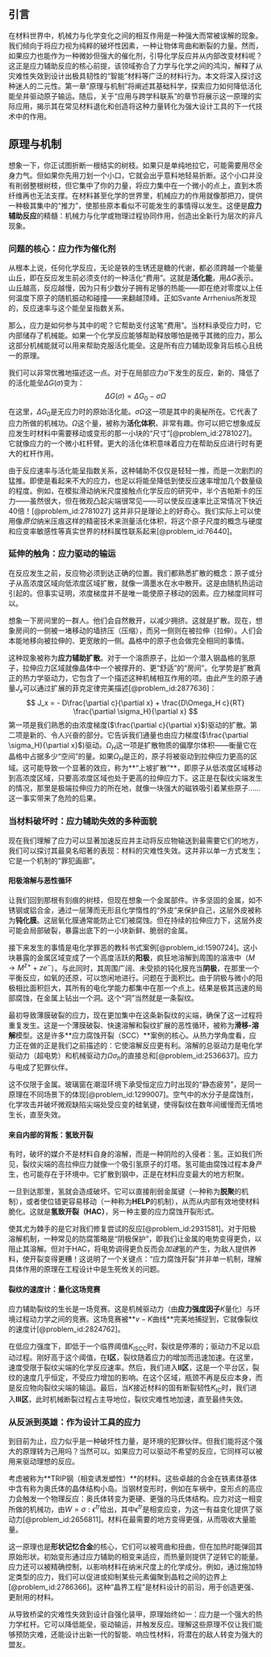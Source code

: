 ## 引言
在材料世界中，机械力与化学变化之间的相互作用是一种强大而常被误解的现象。我们倾向于将应力视为纯粹的破坏性因素，一种让物体弯曲和断裂的力量。然而，如果应力也能作为一种微妙但强大的催化剂，引导化学反应并从内部改变材料呢？这正是应力辅助反应的核心前提，该领域弥合了力学与化学之间的鸿沟，解释了从灾难性失效到设计出极具韧性的“智能”材料等广泛的材料行为。本文将深入探讨这种迷人的二元性。第一章“原理与机制”将阐述其基础科学，探索应力如何降低活化能垒并驱动原子输运。随后，关于“应用与跨学科联系”的章节将展示这一原理的实际应用，揭示其在常见材料退化和创造将这种力量转化为强大设计工具的下一代技术中的作用。

## 原理与机制

想象一下，你正试图折断一根结实的树枝。如果只是单纯地拉它，可能需要用尽全身力气。但如果你先用刀划一个小口，它就会出乎意料地轻易折断。这个小口并没有削弱整根树枝，但它集中了你的力量，将应力集中在一个微小的点上，直到木质纤维再也无法支撑。在材料甚至化学的世界里，机械应力的作用就像那把刀，提供一种极其集中的“推力”，使那些原本看似不可能发生的事情得以发生。这便是**应力辅助反应**的精髓：机械力与化学或物理过程协同作用，创造出全新行为层次的非凡现象。

### 问题的核心：应力作为催化剂

从根本上说，任何化学反应，无论是铁的生锈还是糖的代谢，都必须跨越一个能量山丘，即在反应发生前必须支付的一种活化“费用”。这就是**活化能**，用$\Delta G$表示。山丘越高，反应越慢，因为只有少数分子拥有足够的热能——即在绝对零度以上任何温度下原子的随机振动和碰撞——来翻越顶峰。正如Svante Arrhenius所发现的，反应速率与这个能垒呈指数关系。

那么，应力是如何参与其中的呢？它帮助支付这笔“费用”。当材料承受应力时，它内部储存了机械能。如果一个化学反应能够帮助释放哪怕是微乎其微的应力，那么这部分机械能就可以用来帮助克服活化能垒。这是所有应力辅助现象背后核心且统一的原理。

我们可以非常优雅地描述这一点。对于在局部应力$\sigma$下发生的反应，新的、降低了的活化能垒$\Delta G(\sigma)$变为：
$$
\Delta G(\sigma) = \Delta G_0 - \sigma \Omega
$$
在这里，$\Delta G_0$是无应力时的原始活化能。$\sigma \Omega$这一项是其中的奥秘所在。它代表了应力所做的机械功。$\Omega$这个量，被称为**活化体积**，非常有趣。你可以把它想象成反应发生时材料中需要移动或变形的那一小块的“尺寸”[@problem_id:2781027]。它就像应力的一个微小杠杆臂。更大的活化体积意味着应力在帮助反应进行时有更大的杠杆作用。

由于反应速率与活化能呈指数关系，这种辅助不仅仅是轻轻一推，而是一次剧烈的猛推。即使是看起来不大的应力，也足以将能垒降低到使反应速率增加几个数量级的程度。例如，在模拟滑动纳米尺度接触点化学反应的研究中，半个吉帕斯卡的压力——虽然很大，但在微观凸起尖端很常见——可以使反应速率比正常情况下快近40倍！[@problem_id:2781027] 这并非只是理论上的好奇心。我们实际上可以使用像*原位*纳米压痕这样的精密技术来测量活化体积，将这个原子尺度的概念与硬度和应变率敏感性等真实世界的材料属性联系起来[@problem_id:76440]。

### 延伸的触角：应力驱动的输运

在反应发生之前，反应物必须到达正确的位置。我们都熟悉扩散的概念：原子或分子从高浓度区域向低浓度区域扩散，就像一滴墨水在水中散开。这是由随机热运动引起的。但事实证明，浓度梯度并不是唯一能使原子移动的因素。应力梯度同样可以。

想象一下房间里的一群人。他们会自然散开，以减少拥挤。这就是扩散。现在，想象房间的一侧被一堵移动的墙挤压（压缩），而另一侧则在被拉伸（拉伸）。人们会本能地移向被拉伸的、更宽敞的一侧。晶格中的原子也会做完全相同的事情。

这种现象被称为**应力辅助扩散**。对于一个溶质原子，比如一个潜入钢晶格的氢原子，拉伸应力区域就像晶体中一个被撑开的、更“舒适”的“房间”。化学势是扩散真正的热力学驱动力，它包含了一个描述这种机械相互作用的项。由此产生的原子通量$J_x$可以通过扩展的菲克定律完美描述[@problem_id:2877636]：
$$
J_x = - D\frac{\partial c}{\partial x} + \frac{D\Omega_H c}{RT} \frac{\partial \sigma_H}{\partial x}
$$
第一项是我们熟悉的由浓度梯度($\frac{\partial c}{\partial x}$)驱动的扩散。第二项是新的、令人兴奋的部分。它告诉我们通量也由应力梯度($\frac{\partial \sigma_H}{\partial x}$)驱动。$\Omega_H$这一项是扩散物质的偏摩尔体积——衡量它在晶格中占据多少“空间”的量。如果$\Omega_H$是正的，原子将被驱动到拉伸应力更高的区域。这可能导致一个显著的效应，称为**“上坡扩散”**，即原子从低浓度区域移动到高浓度区域，只要高浓度区域也处于更高的拉伸应力下。这正是在裂纹尖端发生的情况，那里是极端拉伸应力的所在地，就像一块强大的磁铁吸引着某些原子……这一事实带来了危险的后果。

### 当材料破坏时：应力辅助失效的多种面貌

现在我们理解了应力可以显著加速反应并主动将反应物输送到最需要它们的地方，我们可以探讨其最臭名昭著的表现：材料的灾难性失效。这并非以单一方式发生；它是一个机制的“罪犯画廊”。

#### 阳极溶解与恶性循环

让我们回到那根有刻痕的树枝，但现在想象一个金属部件。许多坚固的金属，如不锈钢或铝合金，通过一层薄而无形且化学惰性的“外皮”来保护自己，这层外皮被称为**钝化膜**。这层氧化膜通常能防止它们被腐蚀。但在持续的拉伸应力下，这层外皮可能会局部破裂，暴露出底下的一小块新鲜、脆弱的金属。

接下来发生的事情是电化学罪恶的教科书式案例[@problem_id:1590724]。这小块暴露的金属区域变成了一个高度活跃的**阳极**，疯狂地溶解到周围的溶液中（$M \to M^{z+} + ze^-$）。与此同时，其周围广阔、未受损的钝化膜充当**阴极**，在那里一个平衡反应，如氧的还原，可以悠闲地进行。问题在于面积比。由于阴极与微小的阳极相比面积巨大，其所有的电化学能力都集中在那一个点上。结果是极其迅速的局部腐蚀，在金属上钻出一个洞。这个“洞”当然就是一条裂纹。

最初导致薄膜破裂的应力，现在更加集中在这条新裂纹的尖端，确保了这一过程将重复发生。这是一个薄膜破裂、快速溶解和裂纹扩展的恶性循环，被称为**滑移-溶解**模型。这是许多**应力腐蚀开裂（SCC）**案例的核心。从热力学角度看，应力正在做的正是我们之前描述的：它使溶解反应更有利。溶解的总驱动力是电化学驱动力（超电势）和机械驱动力$\Omega \sigma_h$的直接总和[@problem_id:2536637]。应力与电成了犯罪伙伴。

这不仅限于金属。玻璃窗在潮湿环境下承受恒定应力时出现的“静态疲劳”，是同一原理在不同场景下的体现[@problem_id:1299007]。空气中的水分子是腐蚀剂，化学攻击并破坏微观缺陷尖端处受应变的硅氧键，使得裂纹在数年间缓慢而无情地生长，直至失效。

#### 来自内部的背叛：氢致开裂

有时，破坏的媒介不是材料自身的溶解，而是一种阴险的入侵者：氢。正如我们所见，裂纹尖端的高拉伸应力就像一个吸引氢原子的灯塔。氢可能由腐蚀过程本身产生，也可能存在于环境中。它扩散到钢中，正是在材料应变最大的地方积聚。

一旦到达那里，氢就会造成破坏。它可以直接削弱金属键（一种称为**脱聚**的机制），或者使位错更容易移动（一种称为**HELP**的机制），从而从内部有效地使材料脆化。这就是**氢致开裂（HAC）**，另一种主要的应力腐蚀开裂形式。

使其尤为棘手的是它对我们修复尝试的反应[@problem_id:2931581]。对于阳极溶解机制，一种常见的防腐策略是“阴极保护”，即我们让金属的电势变得更负，以阻止其溶解。但对于HAC，将电势调得更负反而会*加速*氢的产生，为敌人提供养料，使开裂变得更糟！这说明了一个关键点：“应力腐蚀开裂”并非单一机制，理解具体作用的原理在工程设计中是生死攸关的问题。

#### 裂纹的速度计：量化这场竞赛

应力辅助裂纹的生长是一场竞赛。这是机械驱动力（由**应力强度因子**$K$量化）与环境过程动力学之间的竞赛。这场竞赛被**$v-K$曲线**完美地捕捉到，它就像裂纹的速度计[@problem_id:2824762]。

在低应力强度下，即低于一个临界阈值$K_{\text{ISCC}}$时，裂纹是停滞的；驱动力不足以启动过程。刚好高于这个阈值，在**I区**，裂纹随着应力的增加而迅速加速。在这里，速度受限于裂纹尖端的化学反应速率。然后，我们进入**II区**，这是一个平台区，裂纹的速度几乎恒定，不受应力增加的影响。在这个区域，瓶颈不再是反应本身，而是反应物向裂纹尖端的输运。最后，当$K$接近材料的固有断裂韧性$K_{\text{IC}}$时，我们进入**III区**，此时机械断裂过程占主导地位，裂纹灾难性地加速，直至最终失效。

### 从反派到英雄：作为设计工具的应力

到目前为止，应力似乎是一种破坏性力量，是环境的犯罪伙伴。但我们能将这个强大的原理转为己用吗？当然可以。如果应力可以驱动不希望的反应，它同样可以被用来驱动理想的反应。

考虑被称为**TRIP钢（相变诱发塑性）**的材料。这些卓越的合金在铁素体基体中含有称为奥氏体的晶体结构小岛。当钢材变形时，例如在车祸中，变形点的高应力会触发一个物理反应：奥氏体转变为更硬、更强的马氏体结构。应力对这一相变所做的机械功，由$W = \sigma : \epsilon^{tr}$给出，其中$\epsilon^{tr}$是相变应变，为这一有益变化提供了驱动力[@problem_id:2656811]。材料在最需要的地方变得更强，从而吸收大量能量。

这一原理也是**形状记忆合金**的核心，它们可以被弯曲和扭曲，但在加热时能弹回其原始形状。初始变形通过应力辅助的相变来适应，而热量则提供了逆转它的能量。应力还可以被精确控制，以影响材料在纳米尺度上的化学成分。例如，通过施加特定类型的应力，我们可以促进或抑制某些元素偏聚到晶粒之间的边界上[@problem_id:2786366]。这种“晶界工程”是材料设计的前沿，用于创造更强、更耐用的材料。

从导致桥梁的灾难性失效到设计自强化装甲，原理始终如一：应力是一个强大的热力学杠杆。它可以降低能垒，驱动输运，并触发反应。理解这些原理不仅让我们能够预防灾难，还能设计出新一代的智能、响应性材料，将潜在的敌人转变为强大的盟友。

